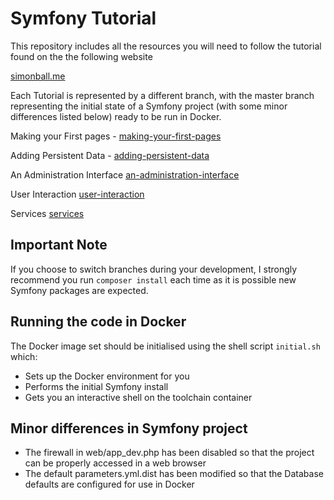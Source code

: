 # Symfony Tutorial

This repository includes all the resources you will need to follow the tutorial found on the the following website

[simonball.me](https://simonball.me/tutorial)

Each Tutorial is represented by a different branch, with the master branch representing the initial state of a Symfony project (with some minor differences listed below) ready to be run in Docker.

Making your First pages - [making-your-first-pages](https://www.simonball.me/p/making-your-first-pages)

Adding Persistent Data - [adding-persistent-data](https://www.simonball.me/p/adding-persistent-data)

An Administration Interface [an-administration-interface](https://www.simonball.me/p/an-administration-interface)

User Interaction [user-interaction](https://www.simonball.me/p/user-interaction)

Services [services](https://www.simonball.me/p/services)

## Important Note
If you choose to switch branches during your development, I strongly recommend you run `composer install` each time as it is possible new Symfony packages are expected.

## Running the code in Docker
The Docker image set should be initialised using the shell script `initial.sh` which:

* Sets up the Docker environment for you
* Performs the initial Symfony install
* Gets you an interactive shell on the toolchain container

## Minor differences in Symfony project

* The firewall in web/app_dev.php has been disabled so that the project can be properly accessed in a web browser
* The default parameters.yml.dist has been modified so that the Database defaults are configured for use in Docker

